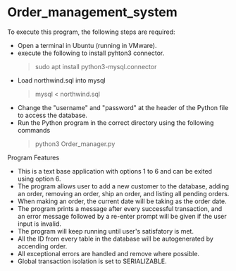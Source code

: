 # Order_management_system
To execute this program, the following steps are required:
- Open a terminal in Ubuntu (running in VMware).
- execute the following to install pyhton3 connector.
	>sudo apt install python3-mysql.connector
- Load northwind.sql into mysql
	> mysql < northwind.sql
- Change the "username" and "password" at the header of the Python file to access the database.
- Run the Python program in the correct directory using the following commands
	> python3 Order_manager.py

Program Features
- This is a text base application with options 1 to 6 and can be exited using option 6.
- The program allows user to add a new customer to the database, adding an order, removing an order, ship an order, and listing all pending orders.
- When making an order, the current date will be taking as the order date.
- The program prints a message after every successful transaction, and an error message followed by a re-enter prompt will be given if the user input is invalid.
- The program will keep running until user's satisfatory is met. 
- All the ID from every table in the database will be autogenerated by accending order.
- All exceptional errors are handled and remove where possible.
- Global transaction isolation is set to SERIALIZABLE.

